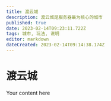 ```yaml
---
title: 渡云城
description: 渡云城是服务器最为核心的城市
published: true
date: 2023-02-14T09:23:11.722Z
tags: 城市, 玩法, 说明
editor: markdown
dateCreated: 2023-02-14T09:14:38.174Z
---
```


# 渡云城
Your content here